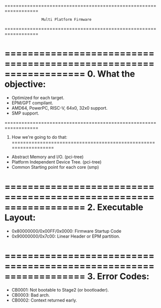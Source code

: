 ==================================================================

                     Multi Platform Firmware

==================================================================

==================================================================
0. What the objective:
==================================================================

- Optimized for each target.
- EPM/GPT compilant.
- AMD64, PowerPC, RISC-V, 64x0, 32x0 support.
- SMP support.

==================================================================
1. How we're going to do that:
==================================================================

- Abstract Memory and I/O. (pci-tree)
- Platform Independent Device Tree. (pci-tree)
- Common Starting point for each core (smp)

==================================================================
2. Executable Layout:
==================================================================

- 0x80000000/0x00FF/0x0000: Firmware Startup Code
- 0x90000000/0x7c00: Linear Header or EPM partition.

==================================================================
3. Error Codes:
==================================================================

- CB0001: Not bootable to Stage2 (or bootloader).
- CB0003: Bad arch.
- CB0002: Context returned early.


